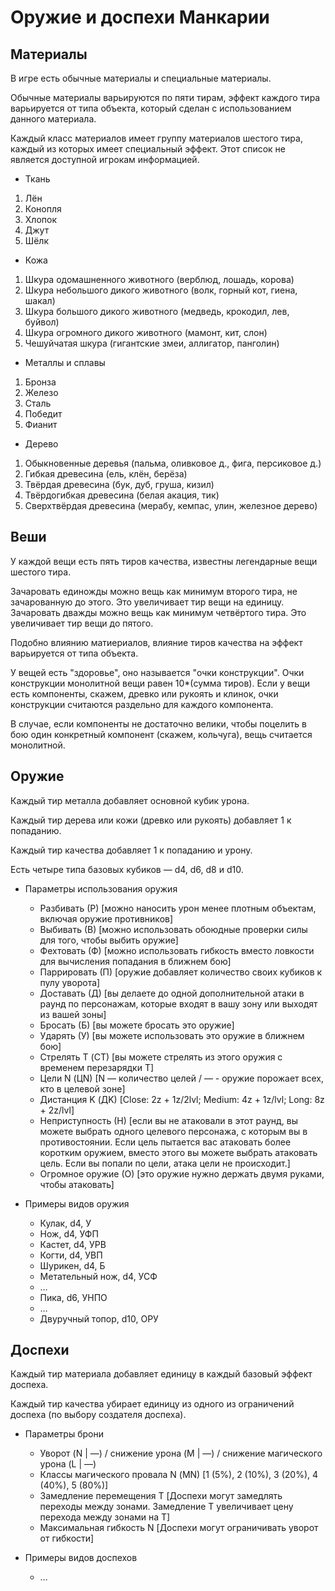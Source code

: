 Оружие и доспехи Манкарии
===

Материалы
---

В игре есть обычные материалы и специальные материалы.

Обычные материалы варьируются по пяти тирам, эффект каждого тира
варьируется от типа объекта, который сделан с использованием данного
материала.

Каждый класс материалов имеет группу материалов шестого тира, каждый из
которых имеет специальный эффект. Этот список не является доступной
игрокам информацией.

 + Ткань
  1. Лён
  2. Конопля
  3. Хлопок
  4. Джут
  5. Шёлк 

 + Кожа
  1. Шкура одомашненного животного (верблюд, лошадь, корова)
  2. Шкура небольшого дикого животного (волк, горный кот, гиена, шакал)
  3. Шкура большого дикого животного (медведь, крокодил, лев, буйвол)
  4. Шкура огромного дикого животного (мамонт, кит, слон)
  5. Чешуйчатая шкура (гигантские змеи, аллигатор, панголин)

 + Металлы и сплавы
  1. Бронза
  2. Железо
  3. Сталь
  4. Победит
  5. Фианит

 + Дерево
  1. Обыкновенные деревья (пальма, оливковое д., фига, персиковое д.)
  2. Гибкая древесина (ель, клён, берёза)
  3. Твёрдая древесина (бук, дуб, груша, кизил)
  4. Твёрдогибкая древесина (белая акация, тик)
  5. Сверхтвёрдая древесина (мерабу, кемпас, улин, железное дерево)

Веши
---

У каждой вещи есть пять тиров качества, известны легендарные вещи
шестого тира.

Зачаровать единожды можно вещь как минимум второго тира, не зачарованную
до этого. Это увеличивает тир вещи на единицу. Зачаровать дважды можно
вещь как минимум четвёртого тира. Это увеличивает тир вещи до пятого.

Подобно влиянию матиериалов, влияние тиров качества на эффект
варьируется от типа объекта.

У вещей есть "здоровье", оно называется "очки конструкции". Очки
конструкции монолитной вещи равен 10*(сумма тиров). Если у вещи есть
компоненты, скажем, древко или рукоять и клинок, очки конструкции
считаются раздельно для каждого компонента.

В случае, если компоненты не достаточно велики, чтобы поцелить в бою
один конкретный компонент (скажем, кольчуга), вещь считается монолитной.

Оружие
---

Каждый тир металла добавляет основной кубик урона.

Каждый тир дерева или кожи (древко или рукоять) добавляет 1 к попаданию.

Каждый тир качества добавляет 1 к попаданию и урону.

Есть четыре типа базовых кубиков — d4, d6, d8 и d10.

 + Параметры использования оружия
   + Разбивать (Р) [можно наносить урон менее плотным объектам, включая оружие противников]
   + Выбивать (В) [можно использовать обоюдные проверки силы для того, чтобы выбить оружие]
   + Фехтовать (Ф) [можно использовать гибкость вместо ловкости для вычисления попадания в ближнем бою]
   + Паррировать (П) [оружие добавляет количество своих кубиков к пулу уворота]
   + Доставать (Д) [вы делаете до одной дополнительной атаки в раунд по персонажам, которые входят в вашу зону или выходят из вашей зоны]
   + Бросать (Б) [вы можете бросать это оружие]
   + Ударять (У) [вы можете использовать это оружие в ближнем бою]
   + Стрелять T (СT) [вы можете стрелять из этого оружия с временем перезарядки T]
   + Цели N (ЦN) [N — количество целей / — - оружие порожает всех, кто в целевой зоне]
   + Дистанция K (ДK) [Close: 2z + 1z/2lvl; Medium: 4z + 1z/lvl; Long: 8z + 2z/lvl]
   + Неприступность (Н) [если вы не атаковали в этот раунд, вы можете
     выбрать одного целевого персонажа, с которым вы в
     противостоянии. Eсли цель пытается вас атаковать более коротким
     оружием, вместо этого вы можете выбрать атаковать цель. Если вы
     попали по цели, атака цели не происходит.]
   + Огромное оружие (О) [это оружие нужно держать двумя руками, чтобы атаковать]

 + Примеры видов оружия
   + Кулак, d4, У
   + Нож, d4, УФП
   + Кастет, d4, УРВ
   + Когти, d4, УВП
   + Шурикен, d4, Б
   + Метательный нож, d4, УСФ
   + …
   + Пика, d6, УНПО
   + …
   + Двуручный топор, d10, ОРУ

Доспехи
---

Каждый тир материала добавляет единицу в каждый базовый эффект доспеха.

Каждый тир качества убирает единицу из одного из ограничений доспеха (по
выбору создателя доспеха).

 + Параметры брони
   + Уворот (N | —) / снижение урона (M | —) / снижение магического урона (L | —)
   + Классы магического провала N (МN) [1 (5%), 2 (10%), 3 (20%), 4 (40%), 5 (80%)]
   + Замедление перемещения T [Доспехи могут замедлять переходы между зонами. Замедление T увеличивает цену перехода между зонами на T]
   + Максимальная гибкость N [Доспехи могут ограничивать уворот от гибкости]

 + Примеры видов доспехов
   + …
